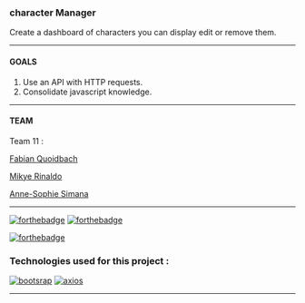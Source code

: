### character Manager

Create a dashboard of characters
you can display edit or remove them.

***

#### GOALS

1. Use an API with HTTP requests.
2. Consolidate javascript knowledge.

***

#### TEAM

Team 11 : 

[Fabian Quoidbach](https://github.com/fabquo)

[Mikye Rinaldo](https://github.com/MikyeRinaldo)

[Anne-Sophie Simana](https://github.com/anso2410)

***

[![forthebadge](https://forthebadge.com/images/badges/uses-css.svg)](https://forthebadge.com)
[![forthebadge](https://forthebadge.com/images/badges/uses-git.svg)](https://forthebadge.com)

[![forthebadge](https://forthebadge.com/images/badges/made-with-javascript.svg)](https://forthebadge.com)

### Technologies used for this project :

[![bootsrap](./assets/images/bootstrap.ico)](https://getbootstrap.com/)
[![axios](./assets/images/axios.ico)](https://getbootstrap.com/)

***





